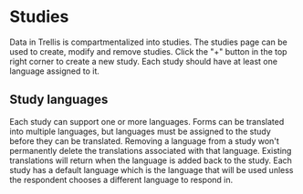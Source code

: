 # Studies
Data in Trellis is compartmentalized into studies. The studies page can be used to create, modify and remove studies. Click the "+" button in the top right corner to create a new study. Each study should have at least one language assigned to it.

## Study languages
Each study can support one or more languages. Forms can be translated into multiple languages, but languages must be assigned to the study before they can be translated. Removing a language from a study won't permanently delete the translations associated with that language. Existing translations will return when the language is added back to the study. Each study has a default language which is the language that will be used unless the respondent chooses a different language to respond in.
